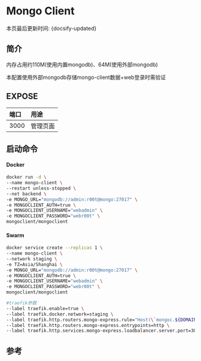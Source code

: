# Mongo Client

本页最后更新时间: {docsify-updated}

## 简介

内存占用约110M\(使用内置mongodb\)、64M\(使用外部mongodb\)

本配置使用外部mongodb存储mongo-client数据+web登录时需验证

## EXPOSE

| 端口 | 用途 |
| :--- | :--- |
| 3000 | 管理页面 |



## 启动命令

<!-- tabs:start -->
#### **Docker**
```bash
docker run -d \
--name mongo-client \
--restart unless-stopped \
--net backend \
-e MONGO_URL="mongodb://admin:r00t@mongo:27017" \
-e MONGOCLIENT_AUTH=true \
-e MONGOCLIENT_USERNAME="webadmin" \
-e MONGOCLIENT_PASSWORD="webr00t" \
mongoclient/mongoclient
```


#### **Swarm**
```bash
docker service create --replicas 1 \
--name mongo-client \
--network staging \
-e TZ=Asia/Shanghai \
-e MONGO_URL="mongodb://admin:r00t@mongo:27017" \
-e MONGOCLIENT_AUTH=true \
-e MONGOCLIENT_USERNAME="webadmin" \
-e MONGOCLIENT_PASSWORD="webr00t" \
mongoclient/mongoclient

#traefik参数
--label traefik.enable=true \
--label traefik.docker.network=staging \
--label traefik.http.routers.mongo-express.rule="Host(\`mongoc.${DOMAIN}\`)" \
--label traefik.http.routers.mongo-express.entrypoints=http \
--label traefik.http.services.mongo-express.loadbalancer.server.port=3000 \
```

<!-- tabs:end -->



##  参考

